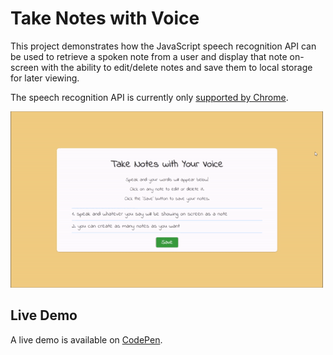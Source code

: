 # Take Notes with Voice
This project demonstrates how the JavaScript speech recognition API can be used to retrieve a spoken note from a user and display that note on-screen with the ability to edit/delete notes and save them to local storage for later viewing.

The speech recognition API is currently only [supported by Chrome](https://caniuse.com/#search=speech%20recognition).

![Take Notes with Voice Demo](https://github.com/georgewpark/Take-Notes-with-Voice/blob/master/demo-gif.gif "Take Notes with Voice Demo")

## Live Demo
A live demo is available on [CodePen](https://codepen.io/GeorgePark/pen/jpovrm).